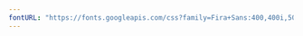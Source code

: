 ```yaml
---
fontURL: "https://fonts.googleapis.com/css?family=Fira+Sans:400,400i,500,500i,600,600i|Lora:400"
---
```

